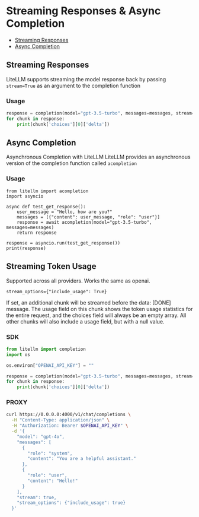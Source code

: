 # Streaming Responses & Async Completion

- [Streaming Responses](#streaming-responses)
- [Async Completion](#async-completion)

## Streaming Responses
LiteLLM supports streaming the model response back by passing `stream=True` as an argument to the completion function
### Usage
```python
response = completion(model="gpt-3.5-turbo", messages=messages, stream=True)
for chunk in response:
    print(chunk['choices'][0]['delta'])

```

## Async Completion
Asynchronous Completion with LiteLLM
LiteLLM provides an asynchronous version of the completion function called `acompletion`
### Usage
```
from litellm import acompletion
import asyncio

async def test_get_response():
    user_message = "Hello, how are you?"
    messages = [{"content": user_message, "role": "user"}]
    response = await acompletion(model="gpt-3.5-turbo", messages=messages)
    return response

response = asyncio.run(test_get_response())
print(response)

```

## Streaming Token Usage 

Supported across all providers. Works the same as openai. 

`stream_options={"include_usage": True}`

If set, an additional chunk will be streamed before the data: [DONE] message. The usage field on this chunk shows the token usage statistics for the entire request, and the choices field will always be an empty array. All other chunks will also include a usage field, but with a null value.

### SDK 
```python 
from litellm import completion 
import os

os.environ["OPENAI_API_KEY"] = "" 

response = completion(model="gpt-3.5-turbo", messages=messages, stream=True, stream_options={"include_usage": True})
for chunk in response:
    print(chunk['choices'][0]['delta'])
```

### PROXY

```bash 
curl https://0.0.0.0:4000/v1/chat/completions \
  -H "Content-Type: application/json" \
  -H "Authorization: Bearer $OPENAI_API_KEY" \
  -d '{
    "model": "gpt-4o",
    "messages": [
      {
        "role": "system",
        "content": "You are a helpful assistant."
      },
      {
        "role": "user",
        "content": "Hello!"
      }
    ],
    "stream": true,
    "stream_options": {"include_usage": true}
  }'

```
